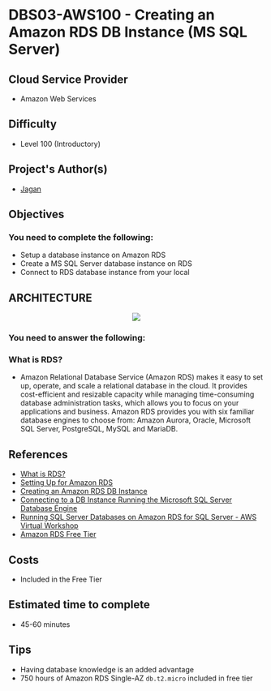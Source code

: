 # DBS03-AWS100 - Creating an Amazon RDS DB Instance (MS SQL Server)

## Cloud Service Provider

- Amazon Web Services


## Difficulty

- Level 100 (Introductory)


## Project's Author(s)

- [Jagan](https://twitter.com/JAG2wt)

## Objectives

### You need to complete the following:


- Setup a database instance on Amazon RDS
- Create a MS SQL Server database instance on RDS
- Connect to RDS database instance from your local

## ARCHITECTURE
<p align="center">
<img src="https://user-images.githubusercontent.com/80279467/175269443-29c4b7d7-53da-44ef-b9e3-8f76c10ffd1d.png"  ></p>


### You need to answer the following:

### What is RDS?
* Amazon Relational Database Service (Amazon RDS) makes it easy to set up, operate, and scale a relational database in the cloud. It provides cost-efficient and     resizable capacity while managing time-consuming database administration tasks, which allows you to focus on your applications and business. Amazon RDS provides you with six familiar database engines to choose from: Amazon Aurora, Oracle, Microsoft SQL Server, PostgreSQL, MySQL and MariaDB.


## References
- [What is RDS?](https://docs.aws.amazon.com/AmazonRDS/latest/UserGuide/Welcome.html)
- [Setting Up for Amazon RDS](https://docs.aws.amazon.com/AmazonRDS/latest/UserGuide/CHAP_SettingUp.html)
- [Creating an Amazon RDS DB Instance](https://docs.aws.amazon.com/AmazonRDS/latest/UserGuide/USER_CreateDBInstance.html)
- [Connecting to a DB Instance Running the Microsoft SQL Server Database Engine](https://docs.aws.amazon.com/AmazonRDS/latest/UserGuide/USER_ConnectToMicrosoftSQLServerInstance.html)
- [Running SQL Server Databases on Amazon RDS for SQL Server - AWS Virtual Workshop](https://youtu.be/twOglkIFbXU)
- [Amazon RDS Free Tier](https://aws.amazon.com/rds/free/)

## Costs

- Included in the Free Tier


## Estimated time to complete
- 45-60 minutes


## Tips
- Having database knowledge is an added advantage
- 750 hours of Amazon RDS Single-AZ `db.t2.micro` included in free tier
